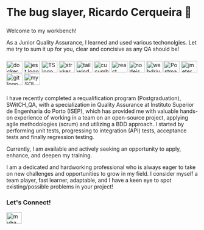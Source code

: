 <br clear="both">

<h1 align="left">The bug slayer, Ricardo Cerqueira 🤘</h1>

###

<p align="left">Welcome to my workbench!</p>
<p> 

As a Junior Quality Assurance, I learned and used various techonolgies. Let me try to sum it up for you, clear and concisive as any QA should be!
  
  ###

<div align="left">
  <img src="https://www.svgrepo.com/show/349342/docker.svg" height="30" width="42" alt="docker logo"  />
  <img src="https://uxwing.com/wp-content/themes/uxwing/download/brands-and-social-media/jest-js-icon.png" height="30" width="42" alt="jest logo"  />
  <img src="https://upload.wikimedia.org/wikipedia/commons/4/4c/Typescript_logo_2020.svg" height="30" width="42" alt="TS logo"  />
  <img src="https://testdev.tools/images/resources/stryker-mutator.svg?width=500&key=f2f608f" height="30" width="42" alt="stryker logo"  />
  <img src="https://seeklogo.com/images/C/cucumber-logo-D727C551CE-seeklogo.com.png" height="30" width="42" alt="tailwindcss logo"  />
  <img src="https://cdn.jsdelivr.net/gh/devicons/devicon/icons/javascript/javascript-original.svg" height="30" width="42" alt="cucumber logo"  />
   <img src="https://cdn.jsdelivr.net/gh/devicons/devicon/icons/react/react-original.svg" height="30" width="42" alt="react logo"  /> 
  <img src="https://upload.wikimedia.org/wikipedia/commons/d/d9/Node.js_logo.svg" height="30" width="42" alt="nodejs logo"  /> 
  <img src="https://asset.brandfetch.io/idV7ZoyErg/idPvWqIX1T.png?updated=1692542420998" height="30" width="42" alt="webdriverIO logo"  />
  <img src="https://cdn.worldvectorlogo.com/logos/postman.svg" height="30" width="42" alt="Postman logo"  />
  <img src="https://jmeter.apache.org/images/jmeter_square.svg" height="30" width="42" alt="jmeter logo"  /> 
  <img src="https://cdn.jsdelivr.net/gh/devicons/devicon/icons/git/git-original.svg" height="30" width="42" alt="git logo"  />
  <img src="https://www.svgrepo.com/show/303251/mysql-logo.svg" height="30" width="42" alt="mySQL logo"  />
</div>

###

 I have recently completed a requalification program (Postgraduation), SWitCH_QA, with a specialization in Quality Assurance at Instituto Superior de Engenharia do Porto (ISEP), which has provided me with valuable hands-on experience of working in a team on an open-source project, applying agile methodologies (scrum) and utilizing a BDD approach. I started by performing unit tests, progressing to integration (API) tests, acceptance tests and finally regression testing.

Currently, I am available and actively seeking an opportunity to apply, enhance, and deepen my training.

I am a dedicated and hardworking professional who is always eager to take on new challenges and opportunities to grow in my field. I consider myself a team player, fast learner, adaptable, and I have a keen eye to spot existing/possible problems in your project! 


###


<h3 align="left">Let's Connect!</h3>
<p align="left">
<a href="https://www.linkedin.com/in/ricardo-cerqueira-680a84250/" target="blank"><img align="center" src="https://raw.githubusercontent.com/rahuldkjain/github-profile-readme-generator/master/src/images/icons/Social/linked-in-alt.svg" alt="muhammad-nurcholis-112b73162" height="30" width="40" /></a>
</p>

###